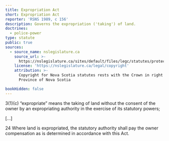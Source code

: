 ```yaml
---
title: Expropriation Act
short: Expropriation Act
reporter: 'RSNS 1989, c 156'
description: Governs the expropriation ('taking') of land.
doctrines:
  - police-power
type: statute
public: true
sources:
  - source_name: nslegislature.ca
    source_url: >-
      https://nslegislature.ca/sites/default/files/legc/statutes/protect.htm
    license: 'https://nslegislature.ca/legal/copyright'
    attribution: >-
      Copyright for Nova Scotia statutes rests with the Crown in right of the
      Province of Nova Scotia

bookHidden: false
---
```


<div id="statute">

<!--2(w) “fur-bearing animal” means beaver, muskrat, red squir- rel, mink, otter, skunk, weasel, fisher, marten, lynx, bobcat, cougar, fox, coyote, raccoon and any other non-domesticated animal which may be designated as a fur-bearing animal by the Governor in Coun- cil, and includes any part of such animal, but does not include bear or snowshoe hare;-->

3(1)(c) “expropriate” means the taking of land without the consent of the owner by an expropriating authority in the exercise of its statutory powers;

[...]

24 Where land is expropriated, the statutory authority shall pay the owner compensation as is determined in accordance with this Act.

</div>

